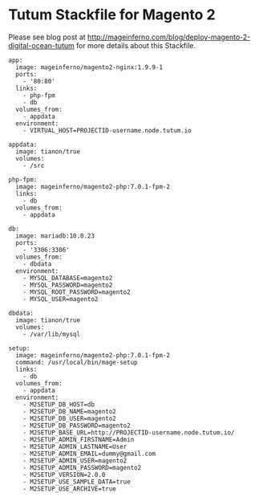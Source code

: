 # Tutum Stackfile for Magento 2

Please see blog post at <a href="http://mageinferno.com/blog/deploy-magento-2-digital-ocean-tutum">http://mageinferno.com/blog/deploy-magento-2-digital-ocean-tutum</a> for more details about this Stackfile.

```
app:
  image: mageinferno/magento2-nginx:1.9.9-1
  ports:
    - '80:80'
  links:
    - php-fpm
    - db
  volumes_from:
    - appdata
  environment:
    - VIRTUAL_HOST=PROJECTID-username.node.tutum.io

appdata:
  image: tianon/true
  volumes:
    - /src

php-fpm:
  image: mageinferno/magento2-php:7.0.1-fpm-2
  links:
    - db
  volumes_from:
    - appdata

db:
  image: mariadb:10.0.23
  ports:
    - '3306:3306'
  volumes_from:
    - dbdata
  environment:
    - MYSQL_DATABASE=magento2
    - MYSQL_PASSWORD=magento2
    - MYSQL_ROOT_PASSWORD=magento2
    - MYSQL_USER=magento2

dbdata:
  image: tianon/true
  volumes:
    - /var/lib/mysql

setup:
  image: mageinferno/magento2-php:7.0.1-fpm-2
  command: /usr/local/bin/mage-setup
  links:
    - db
  volumes_from:
    - appdata
  environment:
    - M2SETUP_DB_HOST=db
    - M2SETUP_DB_NAME=magento2
    - M2SETUP_DB_USER=magento2
    - M2SETUP_DB_PASSWORD=magento2
    - M2SETUP_BASE_URL=http://PROJECTID-username.node.tutum.io/
    - M2SETUP_ADMIN_FIRSTNAME=Admin
    - M2SETUP_ADMIN_LASTNAME=User
    - M2SETUP_ADMIN_EMAIL=dummy@gmail.com
    - M2SETUP_ADMIN_USER=magento2
    - M2SETUP_ADMIN_PASSWORD=magento2
    - M2SETUP_VERSION=2.0.0
    - M2SETUP_USE_SAMPLE_DATA=true
    - M2SETUP_USE_ARCHIVE=true
```

